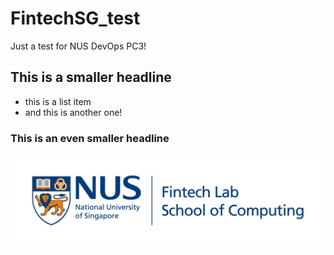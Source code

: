 # FintechSG_test 

Just a test for NUS DevOps PC3!

## This is a smaller headline

* this is a list item
* and this is another one!

### This is an even smaller headline

![](CoBrand-Fintech-lab-web.jpg)
